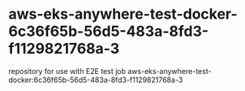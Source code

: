 # aws-eks-anywhere-test-docker-6c36f65b-56d5-483a-8fd3-f1129821768a-3
repository for use with E2E test job aws-eks-anywhere-test-docker:6c36f65b-56d5-483a-8fd3-f1129821768a-3
